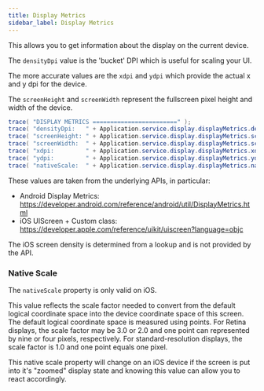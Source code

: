 ```yaml
---
title: Display Metrics
sidebar_label: Display Metrics
---
```


This allows you to get information about the display on the current device.

The `densityDpi` value is the 'bucket' DPI which is useful for scaling your UI.

The more accurate values are the `xdpi` and `ydpi` which provide the actual x and y
dpi for the device. 

The `screenHeight` and `screenWidth` represent the fullscreen pixel height and width 
of the device.

```actionscript
trace( "DISPLAY METRICS ========================" );
trace( "densityDpi:   " + Application.service.display.displayMetrics.densityDpi );
trace( "screenHeight: " + Application.service.display.displayMetrics.screenHeight );
trace( "screenWidth:  " + Application.service.display.displayMetrics.screenWidth );
trace( "xdpi:         " + Application.service.display.displayMetrics.xdpi );
trace( "ydpi:         " + Application.service.display.displayMetrics.ydpi );
trace( "nativeScale:  " + Application.service.display.displayMetrics.nativeScale );
```

These values are taken from the underlying APIs, in particular:

- Android Display Metrics:  https://developer.android.com/reference/android/util/DisplayMetrics.html
- iOS UIScreen + Custom class: https://developer.apple.com/reference/uikit/uiscreen?language=objc 

The iOS screen density is determined from a lookup and is not provided by the API.


### Native Scale

The `nativeScale` property is only valid on iOS. 

This value reflects the scale factor needed to convert from the default logical coordinate space into the device coordinate space of this screen. The default logical coordinate space is measured using points. For Retina displays, the scale factor may be 3.0 or 2.0 and one point can represented by nine or four pixels, respectively. For standard-resolution displays, the scale factor is 1.0 and one point equals one pixel.

This native scale property will change on an iOS device if the screen is put into it's "zoomed" display state and knowing this value can allow you to react accordingly.

